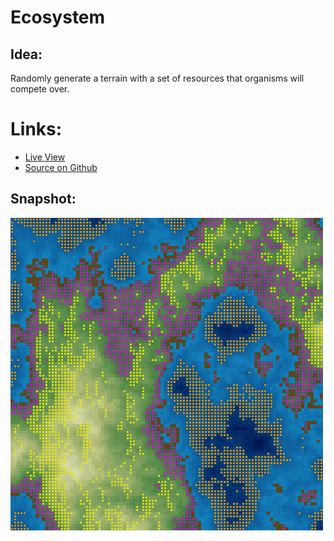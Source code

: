 # Ecosystem

## Idea:
Randomly generate a terrain with a set of resources that organisms will compete over.


# Links: 

* [Live View][live-view]
* [Source on Github][source-code]


## Snapshot:

![screenshot][screenshot-01]



[p5js-home]: https://p5js.org/
[source-code]: https://github.com/brianhonohan/sketchbook/tree/master/p5js/ecosystem-2/
[live-view]: https://brianhonohan.com/sketchbook/p5js/ecosystem-2/
[screenshot-01]: ./screenshot-01.png
